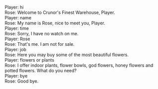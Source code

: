 Player: hi  
Rose: Welcome to Crunor's Finest Warehouse, Player.  
Player: name  
Rose: My name is Rose, nice to meet you, Player.  
Player: time  
Rose: Sorry, I have no watch on me.  
Player: Rose  
Rose: That's me. I am not for sale. <giggles>  
Player: job  
Rose: Here you may buy some of the most beautiful flowers.  
Player: flowers or plants  
Rose: I offer indoor plants, flower bowls, god flowers, honey flowers and potted flowers. What do you need?  
Player: bye  
Rose: Good bye.  
